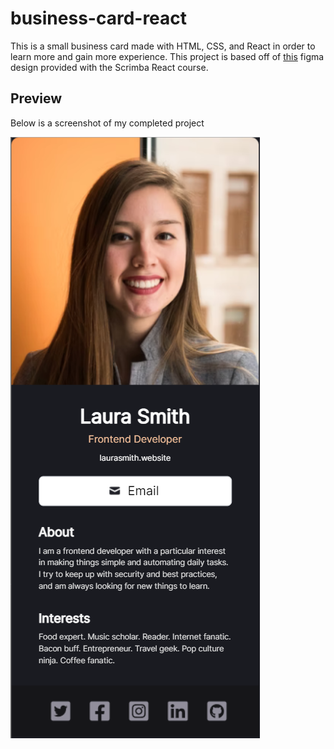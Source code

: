 # business-card-react
This is a small business card made with HTML, CSS, and React in order to learn more and gain more experience. This project is based off of [this](https://www.figma.com/file/4ctPLUvIn5b5Ep6YPOZWWd/Digital-Business-Card?node-id=0%3A129) figma design provided with the Scrimba React course.

## Preview
Below is a screenshot of my completed project

![image](https://raw.githubusercontent.com/GodSpeed010/business-card-react/main/images/business-card-react.PNG)